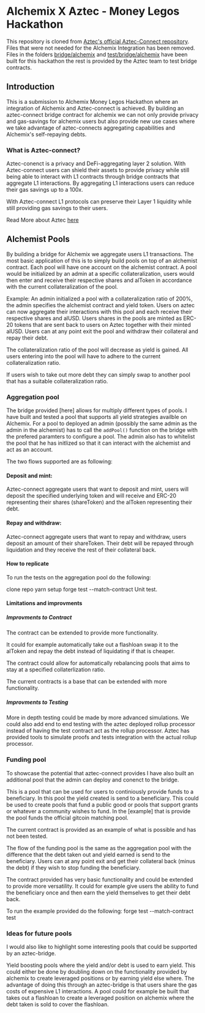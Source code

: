 
# Alchemix X Aztec - Money Legos Hackathon

This repository is cloned from  [Aztec's official Aztec-Connect repository](https://github.com/AztecProtocol/aztec-connect-bridges). Files that were not needed for the Alchemix Integration has been removed. Files in the folders [bridge/alchemix](https://github.com/tajobin/Alchemix-Aztec-Integration/tree/main/src/bridges/alchemix) and [test/bridge/alchemix](https://github.com/tajobin/Alchemix-Aztec-Integration/tree/main/src/test/bridges/alchemix) have been built for this hackathon the rest is provided by the Aztec team to test bridge contracts. 
    
## Introduction

This is a submission to Alchemix Money Legos Hackathon where an integration of Alchemix and Aztec-connect is achieved. By building an aztec-connect bridge contract for alchemix we can not only provide privacy and gas-savings for alchemix users but also provide new use cases where we take advantage of aztec-connects aggregating capabilities and Alchemix's self-repaying debts. 

### What is Aztec-connect? 

Aztec-conenct is a privacy and DeFi-aggregating layer 2 solution. With Aztec-connect users can shield their assets to provide privacy while still being able to interact with L1 contracts through bridge contracts that aggregate L1 interactions. By aggregating L1 interactions users can reduce their gas savings up to a 100x. 

With Aztec-connect L1 protocols can preserve their Layer 1 liquidity while still providing gas savings to their users.

Read More about Aztec [here](https://docs.aztec.network)

## Alchemist Pools
By building a bridge for Alchemix we aggregate users L1 transactions. The most basic application of this is to simply build pools on top of an alchemist contract. Each pool will have one account on the alchemist contract. A pool would be initialized by an admin at a specific collateralization, users would then enter and receive their respective shares and alToken in accordance with the current collateralization of the pool.

Example: An admin initialized a pool with a collateralization ratio of 200%, the admin specifies the alchemist contract and yield token. Users on aztec can now aggregate their interactions with this pool and each receive their respective shares and alUSD. Users shares in the pools are minted as ERC-20 tokens that are sent back to users on Aztec together with their minted alUSD. Users can at any point exit the pool and withdraw their collateral and repay their debt.

The collateralization ratio of the pool will decrease as yield is gained. All users entering into the pool will have to adhere to the current collateralization ratio.

If users wish to take out more debt they can simply swap to another pool that has a suitable collateralization ratio.

### Aggregation pool
The bridge provided [here] allows for multiply different types of pools. I have built and tested a pool that supports all yield strategies availble on Alchemix. For a pool to deployed an admin (possibly the same admin as the admin in the alchemist) has to call the ```addPool()``` function on the bridge with the prefered paramters to configure a pool. The admin also has to whitelist the pool that he has initlized so that it can interact with the alchemist and act as an account.

The two flows supported are as following:
#### Deposit and mint: 
Aztec-connect aggregate users that want to deposit and mint, users will deposit the specified underlying token and will receive and ERC-20 representing their shares (shareToken) and the alToken representing their debt.

#### Repay and withdraw:

Aztec-connect aggregate users that want to repay and withdraw, users deposit an amount of their shareToken. Their debt will be repayed through liquidation and they receive the rest of their collateral back.

#### How to replicate

To run the tests on the aggregation pool do the following:

clone repo
yarn setup
forge test --match-contract Unit test.

#### Limitations and improvments
##### Improvments to Contract
The contract can be extended to provide more functionality.

It could for example automatically take out a flashloan swap it to the alToken and repay the debt instead of liquidating if that is cheaper.

The contract could allow for automatically rebalancing pools that aims to stay at a specified collaterlization ratio.

The current contracts is a base that can be extended with more functionality.

##### Improvments to Testing
More in depth testing could be made by more advanced simulations. We could also add end to end testing with the aztec deployed rollup processor instead of having the test contract act as the rollup processor. Aztec has provided tools to simulate proofs and tests integration with the actual rollup processor.

### Funding pool
To showcase the potential that aztec-connect provides I have also built an additional pool that the admin can deploy and conenct to the bridge.

This is a pool that can be used for users to continiously provide funds to a beneficiary. In this pool the yield created is send to a beneficiary. This could be used to create pools that fund a public good or pools that support grants or whatever a community wishes to fund. In the [example] that is provide the pool funds the official gitcoin matching pool. 

The current contract is provided as an example of what is possible and has not been tested.

The flow of the funding pool is the same as the aggregation pool with the difference that the debt taken out and yield earned is send to the beneficiary. Users can at any point exit and get their collateral back (minus the debt) if they wish to stop funding the beneficiary.

The contract provided has very basic functionality and could be extended to provide more versatility. It could for example give users the ability to fund the beneficiary once and then earn the yield themselves to get their debt back. 

To run the example provided do the following:
forge test --match-contract test

### Ideas for future pools
I would also like to highlight some interesting pools that could be supported by an aztec-bridge.

Yield boosting pools where the yield and/or debt is used to earn yield. This could either be done by doubling down on the functionality provided by alchemix to create leveraged positions or by earning yield else where. The advantage of doing this through an aztec-bridge is that users share the gas costs of expensive L1 interactions. A pool could for example be built that takes out a flashloan to create a leveraged position on alchemix where the debt taken is sold to cover the flashloan. 


